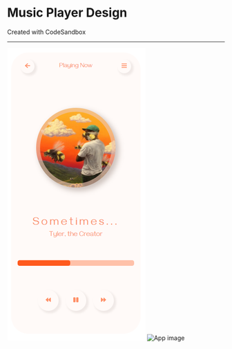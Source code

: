 # Music Player Design

Created with CodeSandbox

<hr>
<img src="./src/images/music-player.PNG" alt="App image">
<img src="./src/images/music-player2.PNG" alt="App image">
